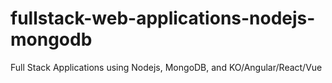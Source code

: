 # fullstack-web-applications-nodejs-mongodb
Full Stack Applications using Nodejs, MongoDB, and KO/Angular/React/Vue
